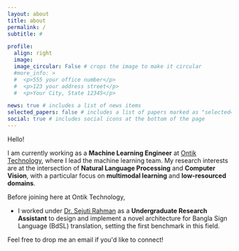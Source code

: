 ```yaml
---
layout: about
title: about
permalink: /
subtitle: #

profile:
  align: right
  image: 
  image_circular: False # crops the image to make it circular
  #more_info: >
  #  <p>555 your office number</p>
  #  <p>123 your address street</p>
  #  <p>Your City, State 12345</p>

news: true # includes a list of news items
selected_papers: false # includes a list of papers marked as "selected={true}"
social: true # includes social icons at the bottom of the page
---
```





Hello! 

I am currently working as a **Machine Learning Engineer** at [Ontik Technology](https://therapbd.com/), where I lead the machine learning team. My research interests are at the intersection of **Natural Language Processing** and **Computer Vision**, with a particular focus on **multimodal learning** and **low-resourced domains**.

Before joining here at Ontik Technology,

- I worked under [Dr. Sejuti Rahman](https://www.du.ac.bd/index.php/faculty/faculty_details/RME/2150) as a **Undergraduate Research Assistant** to design and implement a novel architecture for Bangla Sign Language (BdSL) translation, setting the first benchmark in this field.

Feel free to drop me an email if you'd like to connect! 